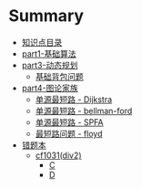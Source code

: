 # Summary

- [知识点目录](./知识点目录.md)
- [part1-基础算法]()
- [part3-动态规划]()
  - [基础背包问题](./part3-动态规划/基础背包问题.md)
- [part4-图论家族]()
  - [单源最短路 - Dijkstra](./part4-图论家族/单源最短路-dijkstra.md)
  - [单源最短路 - bellman-ford](./part4-图论家族/单源最短路-bellman-ford.md)
  - [单源最短路 - SPFA](./part4-图论家族/单源最短路-SPFA.md)
  - [最短路问题 - floyd](./part4-图论家族/最短路问题-floyd.md)
- [错题本]()
  - [cf1031(div2)]()
    - [C](./错题本/cf1031/C.md) 
    - [D](./错题本/cf1031/D.md) 